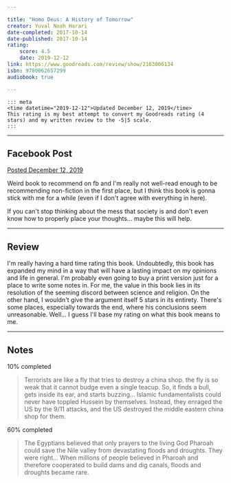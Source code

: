 ```yaml
---

title: "Homo Deus: A History of Tomorrow"
creator: Yuval Noah Harari
date-completed: 2017-10-14
date-published: 2017-10-14
rating:
	score: 4.5
	date: 2019-12-12
link: https://www.goodreads.com/review/show/2163006134
isbn: 9780062657299
audiobook: true

---
```


    ::: meta
    <time datetime="2019-12-12">Updated December 12, 2019</time>
    This rating is my best attempt to convert my Goodreads rating (4 stars) and my written review to the -5|5 scale.
    :::

---

## Facebook Post
[<time datetime="2017-12-19T10:17:00">Posted December 12, 2019</time>](https://www.facebook.com/earljman/posts/1740410579305425)

Weird book to recommend on fb and I'm really not well-read enough to be recommending non-fiction in the first place, but I think this book is gonna stick with me for a while (even if I don't agree with everything in here).

If you can't stop thinking about the mess that society is and don't even know how to properly place your thoughts... maybe this will help.

---

## Review

I'm really having a hard time rating this book. Undoubtedly, this book has expanded my mind in a way that will have a lasting impact on my opinions and life in general. I'm probably even going to buy a print version just for a place to write some notes in. For me, the value in this book lies in its resolution of the seeming discord between science and religion. On the other hand, I wouldn't give the argument itself 5 stars in its entirety. There's some places, especially towards the end, where his conclusions seem unreasonable. Well... I guess I'll base my rating on what this book means to me.

---

## Notes

<time datetime="2017-10-14">10% completed</time> 
> Terrorists are like a fly that tries to destroy a china shop. the fly is so weak that it cannot budge even a single teacup. So, it finds a bull, gets inside its ear, and starts buzzing... Islamic fundamentalists could never have toppled Hussein by themselves. Instead, they enraged the US by the 9/11 attacks, and the US destroyed the middle eastern china shop for them.

<time datetime="2017-12-04">60% completed</time> 
> The Egyptians believed that only prayers to the living God Pharoah could save the Nile valley from devastating floods and droughts. They were right... When millions of people believed in Pharoah and therefore cooperated to build dams and dig canals, floods and droughts became rare.